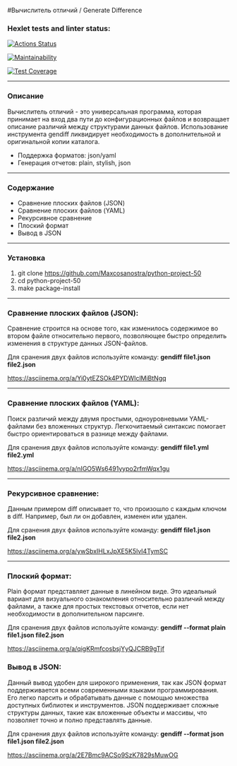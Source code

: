 #Вычислитель отличий / Generate Difference

### Hexlet tests and linter status:
[![Actions Status](https://github.com/Maxcosanostra/python-project-50/actions/workflows/hexlet-check.yml/badge.svg)](https://github.com/Maxcosanostra/python-project-50/actions)

[![Maintainability](https://api.codeclimate.com/v1/badges/2e4a74f501af8c1ccd04/maintainability)](https://codeclimate.com/github/Maxcosanostra/python-project-50/maintainability)

[![Test Coverage](https://api.codeclimate.com/v1/badges/2e4a74f501af8c1ccd04/test_coverage)](https://codeclimate.com/github/Maxcosanostra/python-project-50/test_coverage)

---

### Описание 
Вычислитель отличий - это универсальная программа, которая принимает на вход два пути до конфигурационных файлов и возвращает описание различий между структурами данных файлов. 
Использование инструмента gendiff ликвидирует необходимость в дополнительной и оригинальной копии каталога.

* Поддержка форматов: json/yaml
* Генерация отчетов: plain, stylish, json 

---

### Содержание
* Сравнение плоских файлов (JSON)
* Сравнение плоских файлов (YAML)
* Рекурсивное сравнение
* Плоский формат
* Вывод в JSON

---

### Установка

1. git clone https://github.com/Maxcosanostra/python-project-50
2. cd python-project-50
3. make package-install

---

### Сравнение плоских файлов (JSON):
Сравнение строится на основе того, как изменилось содержимое во втором файле относительно первого, позволяющее быстро определить изменения в структуре данных JSON-файлов.

Для сранения двух файлов используйте команду: __gendiff file1.json file2.json__

https://asciinema.org/a/Yi0ytEZSOk4PYDWIclMiBtNgq

---

### Сравнение плоских файлов (YAML):
Поиск различий между двумя простыми, одноуровневыми YAML-файлами без вложенных структур. Легкочитаемый синтаксис помогает быстро ориентироваться в разнице между файлами. 

Для сранения двух файлов используйте команду: __gendiff file1.yml file2.yml__

https://asciinema.org/a/nIGO5Ws6491yypo2rfmWqx1gu

---

### Рекурсивное сравнение:
Данным примером diff описывает то, что произошло с каждым ключом в diff. Например, был ли он добавлен, изменен или удален.

Для сранения двух файлов используйте команду: __gendiff file1.json file2.json__

https://asciinema.org/a/ywSbxIHLxJpXE5K5lvI4TymSC

---

### Плоский формат:
Plain формат представляет данные в линейном виде. 
Это идеальный вариант для визуального ознакомления относительно различий между файлами, а также для простых текстовых отчетов, если нет необходимости в дополнительном парсинге. 

Для сранения двух файлов используйте команду: __gendiff --format plain file1.json file2.json__

https://asciinema.org/a/qigKRmfcosbsjYyQJCRB9gTjf

### Вывод в JSON:
Данный вывод удобен для широкого применения, так как JSON формат поддерживается всеми современными языками программирования.
Его легко парсить и обрабатывать данные с помощью множества доступных библиотек и инструментов.
JSON поддерживает сложные структуры данных, такие как вложенные объекты и массивы, что позволяет точно и полно представлять данные.

Для сранения двух файлов используйте команду: __gendiff --format json file1.json file2.json__

https://asciinema.org/a/2E7Bmc9ACSo9SzK7829sMuwOG

